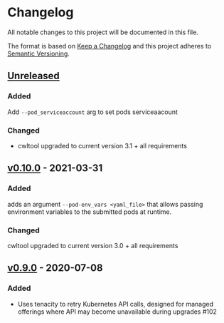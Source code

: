 # Changelog

All notable changes to this project will be documented in this file.

The format is based on [Keep a Changelog](http://keepachangelog.com/en/1.0.0/)
and this project adheres to [Semantic Versioning](http://semver.org/spec/v2.0.0.html).

## [Unreleased]

### Added

Add `--pod_serviceaccount` arg to set pods serviceaacount 

### Changed

- cwltool upgraded to current version 3.1 + all requirements

## [v0.10.0] - 2021-03-31

### Added

adds an argument `--pod-env_vars <yaml_file>` that allows passing environment variables to the submitted pods at runtime.

### Changed

cwltool upgraded to current version 3.0 + all requirements

## [v0.9.0] - 2020-07-08

### Added
- Uses tenacity to retry Kubernetes API calls, designed for managed offerings where API may become unavailable during upgrades #102

[Unreleased]: <https://github.com/Duke-GCB/calrissian/compare/master...dev>
[v0.10.0]: <https://github.com/Duke-GCB/calrissian/compare/0.9.0...0.10.0>
[v0.9.0]: <https://github.com/Duke-GCB/calrissian/compare/0.8.0...0.9.0>
